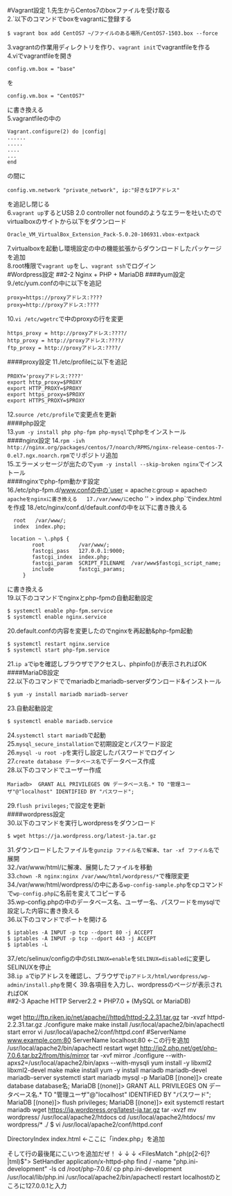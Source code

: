 #Vagrant設定
1.先生からCentos7のboxファイルを受け取る  
2.`以下のコマンドでboxをvagrantに登録する  
~~~~
$ vagrant box add CentOS7 ~/ファイルのある場所/CentOS7-1503.box --force
~~~~
3.vagrantの作業用ディレクトリを作り、`vagrant init`でvagrantfileを作る  
4.viでvagrantfileを開き
~~~~
config.vm.box = "base"
~~~~~
を
~~~~
config.vm.box = "CentOS7"
~~~~
に書き換える  
5.vagrantfileの中の
~~~~
Vagrant.configure(2) do |config|
......
.....
....
...
end
~~~~
の間に
~~~~
config.vm.network "private_network", ip:"好きなIPアドレス"
~~~~
を追記し閉じる  
6.`vagrant up`するとUSB 2.0 controller not foundのようなエラーを吐いたのでvirtualboxのサイトから以下をダウンロード
~~~~
Oracle_VM_VirtualBox_Extension_Pack-5.0.20-106931.vbox-extpack
~~~~
7.virtualboxを起動し環境設定の中の機能拡張からダウンロードしたパッケージを追加  
8.root権限で`vagrant up`をし、`vagrant ssh`でログイン  
#Wordpress設定
##2-2 Nginx + PHP + MariaDB
####yum設定
9./etc/yum.confの中に以下を追記  
~~~~
proxy=https://proxyアドレス:????
proxy=http://proxyアドレス:????
~~~~
10.`vi /etc/wgetrc`で中のproxyの行を変更  
~~~~
https_proxy = http://proxyアドレス:????/
http_proxy = http://proxyアドレス:????/
ftp_proxy = http://proxyアドレス:????/
~~~~
####proxy設定
11./etc/profileに以下を追記  
~~~~
PROXY='proxyアドレス:????'
export http_proxy=$PROXY
export HTTP_PROXY=$PROXY
export https_proxy=$PROXY
export HTTPS_PROXY=$PROXY
~~~~
12.`source /etc/profile`で変更点を更新  
####php設定  
13.`yum -y install php php-fpm php-mysql`でphpをインストール  
####nginx設定
14.`rpm -ivh http://nginx.org/packages/centos/7/noarch/RPMS/nginx-release-centos-7-0.el7.ngx.noarch.rpm`でリポジトリ追加  
15.エラーメッセージが出たので`yum -y install --skip-broken nginx`でインストール  
####nginxでphp-fpm動かす設定  
16./etc/php-fpm.d/www.confの中の`user = apache`と`group = apache`のapacheをnginxに書き換える  
17./var/www/に`echo '<?php echo phpinfo(); ?>' > index.php`でindex.htmlを作成
18./etc/nginx/conf.d/default.confの中を以下に書き換える
~~~~
  root   /var/www/;
  index  index.php;

 location ~ \.php$ {   
        root           /var/www/;  
        fastcgi_pass   127.0.0.1:9000;  
        fastcgi_index  index.php;  
        fastcgi_param  SCRIPT_FILENAME  /var/www$fastcgi_script_name;  
        include        fastcgi_params;  
     }
~~~~  
に書き換える  
19.以下のコマンドでnginxとphp-fpmの自動起動設定  
~~~~
$ systemctl enable php-fpm.service
$ systemctl enable nginx.service
~~~~
20.default.confの内容を変更したのでnginxを再起動&php-fpm起動  
~~~~
$ systemctl restart nginx.service  
$ systemctl start php-fpm.service  
~~~~
21.`ip a`でipを確認しブラウザでアクセスし、phpinfo()が表示されればOK  
####MariaDB設定  
22.以下のコマンドででmariadbとmariadb-serverダウンロード&インストール  
~~~~
$ yum -y install mariadb mariadb-server
~~~~
23.自動起動設定  
~~~~
$ systemctl enable mariadb.service
~~~~
24.`systemctl start mariadb`で起動  
25.`mysql_secure_installation`で初期設定とパスワード設定  
26.`mysql -u root -p`を実行し設定したパスワードでログイン  
27.`create database データベース名`でデータベース作成  
28.以下のコマンドでユーザー作成  
~~~~
Mariadb>  GRANT ALL PRIVILEGES ON データベース名.* TO "管理ユーザ"@"localhost" IDENTIFIED BY "パスワード";
~~~~
29.`flush privileges;`で設定を更新  
####wordpress設定  
30.以下のコマンドを実行しwordpressをダウンロード  
~~~~
$ wget https://ja.wordpress.org/latest-ja.tar.gz
~~~~
31.ダウンロードしたファイルを`gunzip ファイル名で解凍`、`tar -xf ファイル名`で展開  
32./var/www/html/に解凍、展開したファイルを移動  
33.`chown -R nginx:nginx /var/www/html/wordpress/*`で権限変更  
34./var/www/html/wordpress/の中にある`wp-config-sample.php`をcpコマンドで`wp-config.php`に名前を変えてコピーする  
35.wp-config.phpの中のデータベース名、ユーザー名、パスワードをmysqlで設定した内容に書き換える  
36.以下のコマンドでポートを開ける  
~~~~
$ iptables -A INPUT -p tcp --dport 80 -j ACCEPT  
$ iptables -A INPUT -p tcp --dport 443 -j ACCEPT  
$ iptables -L  
~~~~  
37./etc/selinux/configの中の`SELINUX=enable`を`SELINUX=disabled`に変更しSELINUXを停止  
38.`ip a`でipアドレスを確認し、ブラウザで`ipアドレス/html/wordpress/wp-admin/install.php`を開く
39.各項目を入力し、wordpressのページが表示されればOK  
##2-3 Apache HTTP Server2.2 + PHP7.0 + (MySQL or MariaDB)
####
wget http://ftp.riken.jp/net/apache//httpd/httpd-2.2.31.tar.gz
tar -xvzf httpd-2.2.31.tar.gz
./configure
make
make install
/usr/local/apache2/bin/apachectl start
error
vi /usr/local/apache2/conf/httpd.conf
#ServerName www.example.com:80
ServerName localhost:80  ←この行を追加
/usr/local/apache2/bin/apachectl restart
wget http://jp2.php.net/get/php-7.0.6.tar.bz2/from/this/mirror
tar -xvf mirror
./configure --with-apxs2=/usr/local/apache2/bin/apxs --with-mysqli
yum install -y libxml2 libxml2-devel
make
make install
yum -y install mariadb mariadb-devel mariadb-server
systemctl start mariadb
mysql -p
MariaDB [(none)]> create database database名;
MariaDB [(none)]> GRANT ALL PRIVILEGES ON データベース名.* TO "管理ユーザ"@"localhost" IDENTIFIED BY "パスワード"; 
MariaDB [(none)]> flush privileges;
MariaDB [(none)]> exit
systemctl restart mariadb
wget https://ja.wordpress.org/latest-ja.tar.gz
tar -xvzf 
mv wordpress/ /usr/local/apache2/htdocs
cd /usr/local/apache2/htdocs/
mv wordpress/* ./
$ vi /usr/local/apache2/conf/httpd.conf

<IfModule dir_module>
    DirectoryIndex index.html ←ここに「index.php」を追加
</IfModule>

そして行の最後尾にこいつを追加だぜ！
  ↓            ↓           ↓
<FilesMatch "\.ph(p[2-6]?|tml)$">
    SetHandler application/x-httpd-php
</FilesMatch>
find / -name "php.ini-development" -ls
cd /root/php-7.0.6/
cp php.ini-development /usr/local/lib/php.ini
/usr/local/apache2/bin/apachectl restart
localhostのところに127.0.0.1と入力
